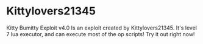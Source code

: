 # Kittylovers21345
Kitty Bumitty Exploit v4.0 Is an exploit created by Kittylovers21345. It's level 7 lua executor, and can execute most of the op scripts! Try it out right now!
